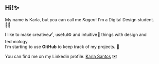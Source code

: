 ## Hi!✨

My name is Karla, but you can call me *Kagun*! I'm a Digital Design student.👩‍💻

I like to make creative🖌️, useful⚙️ and intuitive🧠 things with design and technology.  
I’m starting to use **GitHub** to keep track of my projects. 🤖

You can find me on my Linkedin profile: [Karla Santos](https://www.linkedin.com/in/karla--santos) ✉️

